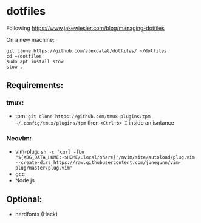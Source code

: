 # dotfiles

Following https://www.jakewiesler.com/blog/managing-dotfiles

On a new machine:
```
git clone https://github.com/alexdalat/dotfiles/ ~/dotfiles
cd ~/dotfiles
sudo apt install stow
stow .
```

## Requirements:

### tmux:
 - tpm: `git clone https://github.com/tmux-plugins/tpm ~/.config/tmux/plugins/tpm` then `<Ctrl+b> I` inside an isntance

### Neovim:
 - vim-plug: `sh -c 'curl -fLo "${XDG_DATA_HOME:-$HOME/.local/share}"/nvim/site/autoload/plug.vim --create-dirs https://raw.githubusercontent.com/junegunn/vim-plug/master/plug.vim'`
 - gcc
 - Node.js

## Optional:
 - nerdfonts (Hack)
